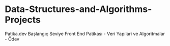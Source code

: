 # Data-Structures-and-Algorithms-Projects
Patika.dev Başlangıç Seviye Front End Patikası - Veri Yapılari ve Algoritmalar - Ödev
